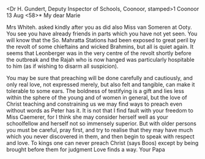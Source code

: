 <Dr H. Gundert, Deputy Inspector of Schools, Coonoor, stamped>1 
 Coonoor 13 Aug <58>*
My dear Marie

Mrs Whiteh. asked kindly after you as did also Miss van Someren at Ooty. You see you have already friends in parts which you have not yet seen. 
You will know that the So. Mahratta Stations had been exposed to great peril by the revolt of some chieftains and wicked Brahmins, but all is quiet again. It seems that Leonberger was in the very centre of the revolt shortly before the outbreak and the Rajah who is now hanged was particularly hospitable to him (as if wishing to disarm all suspicion).

You may be sure that preaching will be done carefully and cautiously, and only real love, not expressed merely, but also felt and tangible, can make it tolerable to some ears. The boldness of testifying is a gift and lies less within the sphere of the young and of women in general, but the love of Christ teaching and constraining us we may find ways to preach even without words as Peter has it. It is not that I find fault with your freedom to Miss Caemerer, for I think she may consider herself well as your schoolfellow and herself not so immensely superior. But with older persons you must be careful, pray first, and try to realise that they may have much which you never discovered in them, and then begin to speak with respect and love. To kings one can never preach Christ (says Boos) except by being brought before them for judgment Love finds a way.
 Your Papa

